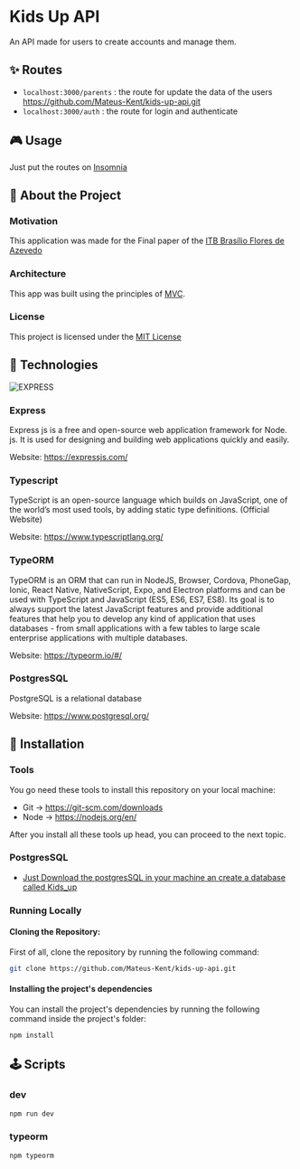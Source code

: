 # Kids Up API

An API made for users to create accounts and manage them.

## :sparkles: Routes 

- `localhost:3000/parents` : the route for update the data of the users 
https://github.com/Mateus-Kent/kids-up-api.git
- `localhost:3000/auth` :  the route for login and authenticate

## :video_game: Usage

Just put the routes on [Insomnia](https://insomnia.rest/) 

## :page_facing_up: About the Project

### Motivation

This application was made for the Final paper of the [ITB Brasílio Flores de Azevedo](https://fieb.edu.br/unidade/jardim-belval/)

### Architecture

This app was built using the principles of [MVC](https://youtu.be/DUg2SWWK18I).

### License

This project is licensed under the [MIT License](LICENSE)


## :test_tube: Technologies

![EXPRESS](https://expressjs.com/images/express-facebook-share.png)

### Express

Express js is a free and open-source web application framework for Node. js. It is used for designing and building web applications quickly and easily.

Website: https://expressjs.com/

### Typescript

TypeScript is an open-source language which builds on JavaScript, one of the world’s most used tools, by adding static type definitions. (Official Website)

Website: https://www.typescriptlang.org/

### TypeORM
TypeORM is an ORM that can run in NodeJS, Browser, Cordova, PhoneGap, Ionic, React Native, NativeScript, Expo, and Electron platforms and can be used with TypeScript and JavaScript (ES5, ES6, ES7, ES8). Its goal is to always support the latest JavaScript features and provide additional features that help you to develop any kind of application that uses databases - from small applications with a few tables to large scale enterprise applications with multiple databases.

Website: https://typeorm.io/#/

### PostgresSQL

PostgreSQL is a relational database

Website: https://www.postgresql.org/

## :construction_worker: Installation

### Tools

You go need these tools to install this repository on your local machine:

- Git -> https://git-scm.com/downloads
- Node -> https://nodejs.org/en/

After you install all these tools up head, you can proceed to the next topic.

### PostgresSQL

- [Just Download the postgresSQL in your machine an create a database called Kids_up](https://www.postgresql.org/download/)

### Running Locally

#### Cloning the Repository:

First of all, clone the repository by running the following command:

```bash
git clone https://github.com/Mateus-Kent/kids-up-api.git
```
#### Installing the project's dependencies

You can install the project's dependencies by running the following command inside the project's folder:

```bash
npm install
```

## :joystick: Scripts

### dev

```bash
npm run dev
```

### typeorm
 
```bash
npm typeorm
```

